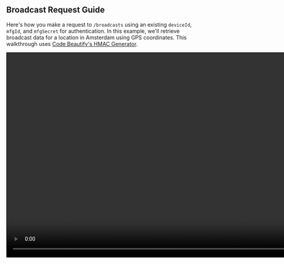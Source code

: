 ## Broadcast Request Guide 

Here's how you make a request to `/broadcasts` using an existing `deviceId`, `mfgId`, and `mfgSecret` for authentication. In this example, we'll retrieve broadcast data for a location in Amsterdam using GPS coordinates. This walkthrough uses [Code Beautify's HMAC Generator](http://codebeautify.org/hmac-generator).

<p>
<video style="border:1px solid black" width="960" height="540" controls>
  <source src="https://s.cnrd.io/other/broadcast_requests_guide.mp4" type="video/mp4">Your browser does not support HTML5 video.</video>

